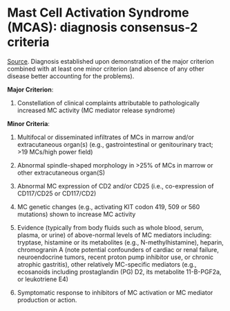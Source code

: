# Mast Cell Activation Syndrome (MCAS): diagnosis consensus-2 criteria

[Source](https://www.degruyter.com/document/doi/10.1515/dx-2020-0005/html). Diagnosis established upon demonstration of the major criterion combined with at least one minor criterion (and absence of any other disease better accounting for the problems).

**Major Criterion**:

1. Constellation of clinical complaints attributable to pathologically increased MC activity (MC mediator release syndrome)

**Minor Criteria**:

1. Multifocal or disseminated infiltrates of MCs in marrow and/or extracutaneous organ(s) (e.g., gastrointestinal or genitourinary tract; >19 MCs/high power field)

2. Abnormal spindle-shaped morphology in >25% of MCs in marrow or other extracutaneous organ(S)

3. Abnormal MC expression of CD2 and/or CD25 (i.e., co-expression of CD117/CD25 or CD117/CD2)

4. MC genetic changes (e.g., activating KIT codon 419, 509 or 560 mutations) shown to increase MC activity

5. Evidence (typically from body fluids such as whole blood, serum, plasma, or urine) of above-normal levels of MC mediators including: tryptase, histamine or its metabolites (e.g., N-methylhistamine), heparin, chromogranin A (note potential confounders of cardiac or renal failure, neuroendocrine tumors, recent proton pump inhibitor use, or chronic atrophic gastritis), other relatively MC-specific mediators (e.g., ecosanoids including prostaglandin (PG) D2, its metabolite 11-B-PGF2a, or leukotriene E4)

6. Symptomatic response to inhibitors of MC activation or MC mediator production or action.
